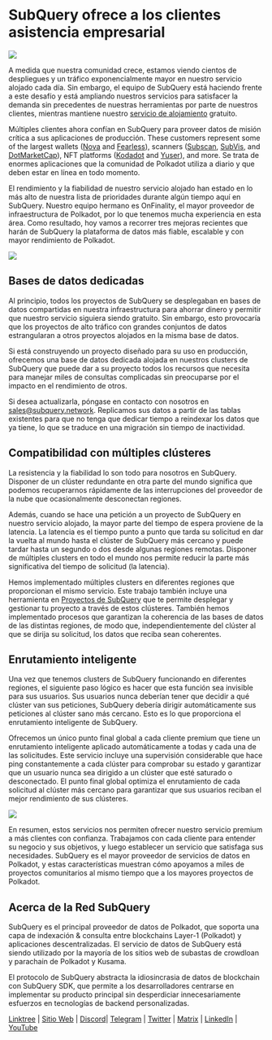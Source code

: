 # SubQuery ofrece a los clientes asistencia empresarial

![](https://miro.medium.com/max/1400/1*z_StqAT5KeaxQLBCm-xpRQ.jpeg)

A medida que nuestra comunidad crece, estamos viendo cientos de despliegues y un tráfico exponencialmente mayor en nuestro servicio alojado cada día. Sin embargo, el equipo de SubQuery está haciendo frente a este desafío y está ampliando nuestros servicios para satisfacer la demanda sin precedentes de nuestras herramientas por parte de nuestros clientes, mientras mantiene nuestro [servicio de alojamiento](https://projects.subquery.network/) gratuito.

Múltiples clientes ahora confían en SubQuery para proveer datos de misión crítica a sus aplicaciones de producción. These customers represent some of the largest wallets ([Nova](https://novawallet.io/) and [Fearless](https://fearlesswallet.io/)), scanners ([Subscan](https://www.subscan.io/), [SubVis](https://www.subvis.io/), and [DotMarketCap](https://dotmarketcap.com/)), NFT platforms ([Kodadot](https://kodadot.xyz/) and [Yuser](https://yuser.co/)), and more. Se trata de enormes aplicaciones que la comunidad de Polkadot utiliza a diario y que deben estar en línea en todo momento.

El rendimiento y la fiabilidad de nuestro servicio alojado han estado en lo más alto de nuestra lista de prioridades durante algún tiempo aquí en SubQuery. Nuestro equipo hermano es OnFinality, el mayor proveedor de infraestructura de Polkadot, por lo que tenemos mucha experiencia en esta área. Como resultado, hoy vamos a recorrer tres mejoras recientes que harán de SubQuery la plataforma de datos más fiable, escalable y con mayor rendimiento de Polkadot.

![](https://miro.medium.com/max/1200/1*QckhJzjQqw9czpBMRhXgXQ.gif)

## Bases de datos dedicadas

Al principio, todos los proyectos de SubQuery se desplegaban en bases de datos compartidas en nuestra infraestructura para ahorrar dinero y permitir que nuestro servicio siguiera siendo gratuito. Sin embargo, esto provocaría que los proyectos de alto tráfico con grandes conjuntos de datos estrangularan a otros proyectos alojados en la misma base de datos.

Si está construyendo un proyecto diseñado para su uso en producción, ofrecemos una base de datos dedicada alojada en nuestros clusters de SubQuery que puede dar a su proyecto todos los recursos que necesita para manejar miles de consultas complicadas sin preocuparse por el impacto en el rendimiento de otros.

Si desea actualizarla, póngase en contacto con nosotros en sales@subquery.network. Replicamos sus datos a partir de las tablas existentes para que no tenga que dedicar tiempo a reindexar los datos que ya tiene, lo que se traduce en una migración sin tiempo de inactividad.

## Compatibilidad con múltiples clústeres

La resistencia y la fiabilidad lo son todo para nosotros en SubQuery. Disponer de un clúster redundante en otra parte del mundo significa que podemos recuperarnos rápidamente de las interrupciones del proveedor de la nube que ocasionalmente desconectan regiones.

Además, cuando se hace una petición a un proyecto de SubQuery en nuestro servicio alojado, la mayor parte del tiempo de espera proviene de la latencia. La latencia es el tiempo punto a punto que tarda su solicitud en dar la vuelta al mundo hasta el clúster de SubQuery más cercano y puede tardar hasta un segundo o dos desde algunas regiones remotas. Disponer de múltiples clusters en todo el mundo nos permite reducir la parte más significativa del tiempo de solicitud (la latencia).

Hemos implementado múltiples clusters en diferentes regiones que proporcionan el mismo servicio. Este trabajo también incluye una herramienta en [Proyectos de SubQuery](https://project.subquery.network/) que te permite desplegar y gestionar tu proyecto a través de estos clústeres. También hemos implementado procesos que garantizan la coherencia de las bases de datos de las distintas regiones, de modo que, independientemente del clúster al que se dirija su solicitud, los datos que reciba sean coherentes.

## Enrutamiento inteligente

Una vez que tenemos clusters de SubQuery funcionando en diferentes regiones, el siguiente paso lógico es hacer que esta función sea invisible para sus usuarios. Sus usuarios nunca deberían tener que decidir a qué clúster van sus peticiones, SubQuery debería dirigir automáticamente sus peticiones al clúster sano más cercano. Esto es lo que proporciona el enrutamiento inteligente de SubQuery.

Ofrecemos un único punto final global a cada cliente premium que tiene un enrutamiento inteligente aplicado automáticamente a todas y cada una de las solicitudes. Este servicio incluye una supervisión considerable que hace ping constantemente a cada clúster para comprobar su estado y garantizar que un usuario nunca sea dirigido a un clúster que esté saturado o desconectado. El punto final global optimiza el enrutamiento de cada solicitud al clúster más cercano para garantizar que sus usuarios reciban el mejor rendimiento de sus clústeres.

![](https://miro.medium.com/max/1000/0*DNXDiABzli0et1MU)

En resumen, estos servicios nos permiten ofrecer nuestro servicio premium a más clientes con confianza. Trabajamos con cada cliente para entender su negocio y sus objetivos, y luego establecer un servicio que satisfaga sus necesidades. SubQuery es el mayor proveedor de servicios de datos en Polkadot, y estas características muestran cómo apoyamos a miles de proyectos comunitarios al mismo tiempo que a los mayores proyectos de Polkadot.

## Acerca de la Red SubQuery

SubQuery es el principal proveedor de datos de Polkadot, que soporta una capa de indexación & consulta entre blockchains Layer-1 (Polkadot) y aplicaciones descentralizadas. El servicio de datos de SubQuery está siendo utilizado por la mayoría de los sitios web de subastas de crowdloan y parachain de Polkadot y Kusama.

El protocolo de SubQuery abstracta la idiosincrasia de datos de blockchain con SubQuery SDK, que permite a los desarrolladores centrarse en implementar su producto principal sin desperdiciar innecesariamente esfuerzos en tecnologías de backend personalizadas.

[Linktree](https://linktr.ee/subquerynetwork) | [Sitio Web](https://subquery.network/) | [Discord](https://discord.com/invite/78zg8aBSMG)| [Telegram](https://t.me/subquerynetwork) | [Twitter](https://twitter.com/subquerynetwork) | [Matrix](https://matrix.to/#/#subquery:matrix.org) | [LinkedIn](https://www.linkedin.com/company/subquery) | [YouTube](https://www.youtube.com/channel/UCi1a6NUUjegcLHDFLr7CqLw)
